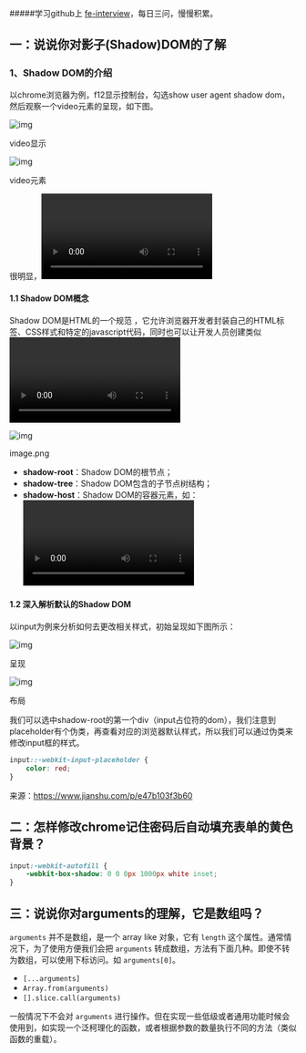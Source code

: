 #####学习github上 [fe-interview](https://github.com/haizlin/fe-interview)，每日三问，慢慢积累。

## 一：说说你对影子(Shadow)DOM的了解



### 1、Shadow DOM的介绍

以chrome浏览器为例，f12显示控制台，勾选show user agent shadow dom，然后观察一个video元素的呈现，如下图。



![img](https:////upload-images.jianshu.io/upload_images/7632777-976a6ea3fa038e80.png?imageMogr2/auto-orient/strip|imageView2/2/w/671)

video显示



![img](https:////upload-images.jianshu.io/upload_images/7632777-3183a852c8f7daab.png?imageMogr2/auto-orient/strip|imageView2/2/w/978)

video元素



很明显，<video>标签中有很多的内容，隐藏的shadow-root里面的内容就是以上视频播放器控制组件HTML结构的所在之处。

#### 1.1 Shadow DOM概念

Shadow DOM是HTML的一个规范 ，它允许浏览器开发者封装自己的HTML标签、CSS样式和特定的javascript代码，同时也可以让开发人员创建类似<video>这样的自定义一级标签，创建这些新标签内容和相关的的API被称为Web Component。



![img](https:////upload-images.jianshu.io/upload_images/7632777-b09a7987c6b16f22.png?imageMogr2/auto-orient/strip|imageView2/2/w/682)

image.png

-  **shadow-root**：Shadow DOM的根节点；
-  **shadow-tree**：Shadow DOM包含的子节点树结构；
-  **shadow-host**：Shadow DOM的容器元素，如：<video>标签；

#### 1.2 深入解析默认的Shadow DOM

以input为例来分析如何去更改相关样式，初始呈现如下图所示：
 

![img](https:////upload-images.jianshu.io/upload_images/7632777-00e43f9c2fb01426.png?imageMogr2/auto-orient/strip|imageView2/2/w/220)

呈现



![img](https:////upload-images.jianshu.io/upload_images/7632777-012e31e3860cf90e.png?imageMogr2/auto-orient/strip|imageView2/2/w/526)

布局


 我们可以选中shadow-root的第一个div（input占位符的dom），我们注意到placeholder有个伪类，再查看对应的浏览器默认样式，所以我们可以通过伪类来修改input框的样式。

```css
input::-webkit-input-placeholder {
    color: red;
}
```



来源：https://www.jianshu.com/p/e47b103f3b60



## 二：怎样修改chrome记住密码后自动填充表单的黄色背景？

```css
input:-webkit-autofill {
    -webkit-box-shadow: 0 0 0px 1000px white inset;
}
```



## 三：说说你对arguments的理解，它是数组吗？

`arguments` 并不是数组，是一个 array like 对象，它有 `length` 这个属性。通常情况下，为了使用方便我们会把 `arguments` 转成数组，方法有下面几种。即使不转为数组，可以使用下标访问。如 `arguments[0]`。

- `[...arguments]`
- `Array.from(arguments)`
- `[].slice.call(arguments)`

一般情况下不会对 `arguments` 进行操作。但在实现一些低级或者通用功能时候会使用到，如实现一个泛柯理化的函数，或者根据参数的数量执行不同的方法（类似函数的重载）。